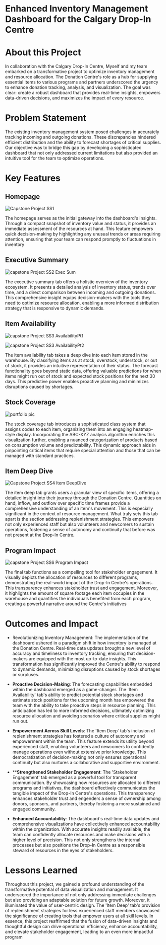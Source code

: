 # Enhanced Inventory Management Dashboard for the Calgary Drop-In Centre

# About this Project

In collaboration with the Calgary Drop-In Centre, Myself and my team embarked on a transformative project to optimize inventory management and resource allocation. The Donation Centre's role as a hub for supplying essential items to various programs and partners underscored the urgency to enhance donation tracking, analysis, and visualization. The goal was clear: create a robust dashboard that provides real-time insights, empowers data-driven decisions, and maximizes the impact of every resource.

# Problem Statement

The existing inventory management system posed challenges in accurately tracking incoming and outgoing donations. These discrepancies hindered efficient distribution and the ability to forecast shortages of critical supplies. Our objective was to bridge this gap by developing a sophisticated dashboard that not only addressed current limitations but also provided an intuitive tool for the team to optimize operations.

# Key Features

 ## Homepage
 
 ![Capstone Project SS1](https://github.com/rodney-sibanda/Calgary-Drop-In-Centre-Dashboard/assets/126027138/5b60994e-9b47-48f5-9c6a-cd9b0bc716e8)

 The homepage serves as the initial gateway into the dashboard's insights. Through a compact snapshot of inventory value and status, it provides an immediate assessment of the resources at hand. This feature empowers quick decision-making by highlighting any unusual trends or areas requiring attention, ensuring that your team can respond promptly to fluctuations in inventory

 ## Executive Summary
 
![capstone Project SS2 Exec Sum](https://github.com/rodney-sibanda/Calgary-Drop-In-Centre-Dashboard/assets/126027138/ff5b8fda-a435-48b5-94f5-46aa95ffab7b)

 The executive summary tab offers a holistic overview of the inventory ecosystem. It presents a detailed analysis of inventory status, trends over time, and a direct comparison between incoming and outgoing donations. This comprehensive insight equips decision-makers with the tools they need to optimize resource allocation, enabling a more informed distribution strategy that is responsive to dynamic demands.
 
 ## Item Availability

![capstone Project SS3 AvailabilityPt1](https://github.com/rodney-sibanda/Calgary-Drop-In-Centre-Dashboard/assets/126027138/1e35faaf-2a7a-4f78-ab80-4bc27bcb1964)

 ![capstone Project SS3 AvailabilityPt2](https://github.com/rodney-sibanda/Calgary-Drop-In-Centre-Dashboard/assets/126027138/bfb605b5-c381-4f7a-88de-a627bc5423f5)

The item availability tab takes a deep dive into each item stored in the warehouse. By classifying items as at stock, overstock, understock, or out of stock, it provides an intuitive representation of their status. The forecast functionality goes beyond static data, offering valuable predictions for when items might run out of stock and expected stock positions for the next 30 days. This predictive power enables proactive planning and minimizes disruptions caused by shortages.
 
## Stock Coverage

 ![portfolio pic ](https://github.com/rodney-sibanda/Calgary-Drop-In-Centre-Dashboard/assets/126027138/292821d3-1744-4449-b333-271a525a3637)

 The stock coverage tab introduces a sophisticated class system that assigns codes to each item, organizing them into an engaging heatmap-style display. Incorporating the ABC-XYZ analysis algorithm enriches this visualization further, enabling a nuanced categorization of products based on consumption volume and predictability. This dynamic approach aids in pinpointing critical items that require special attention and those that can be managed with standard practices.
 
 ## Item Deep Dive

 ![Capstone Project SS4 Item DeepDive](https://github.com/rodney-sibanda/Calgary-Drop-In-Centre-Dashboard/assets/126027138/e3f3e816-a2bd-41d7-9ff4-3ab642d1aa3b)

 
 The item deep tab grants users a granular view of specific items, offering a detailed insight into their journey through the Donation Centre. Quantities on hand, inflow, and outflow over specific time frames provide a comprehensive understanding of an item's movement. This is especially significant in the context of resource management. What truly sets this tab apart is the section addressing replenishment strategies. This empowers not only experienced staff but also volunteers and newcomers to sustain operations, fostering a sense of autonomy and continuity that before was not present at the Drop-In Centre.
 
 ## Program Impact 
 
![capstone Project SS6 Program Impact](https://github.com/rodney-sibanda/Calgary-Drop-In-Centre-Dashboard/assets/126027138/fce7fd8d-05b8-4784-acd4-4137f486371f)
 
 The final tab functions as a compelling tool for stakeholder engagement. It visually depicts the allocation of resources to different programs, demonstrating the real-world impact of the Drop-In Centre's operations. This transparency enhances stakeholder trust and engagement. Moreover, it highlights the amount of square footage each item occupies in the warehouse and quantifies the individuals benefited from each program, creating a powerful narrative around the Centre's initiatives

# Outcomes and Impact

-  Revolutionizing Inventory Management: The implementation of the dashboard ushered in a paradigm shift in how inventory is managed at the Donation Centre. Real-time data updates brought a new level of accuracy and timeliness to inventory tracking, ensuring that decision-makers are equipped with the most up-to-date insights. This transformation has significantly improved the Centre's ability to respond to dynamic demands, minimizing disruptions caused by stock shortages or surpluses.
  
- **Proactive Decision-Making**: The forecasting capabilities embedded within the dashboard emerged as a game-changer. The 'Item Availability' tab's ability to predict potential stock shortages and estimate stock positions for the upcoming month has empowered the team with the ability to take proactive steps in resource planning. This anticipation has led to more informed decisions, ultimately optimizing resource allocation and avoiding scenarios where critical supplies might run out.
  
- **Empowerment Across Skill Levels**: The 'Item Deep' tab's inclusion of replenishment strategies has fostered a culture of autonomy and empowerment within the team. This feature extends its utility beyond experienced staff, enabling volunteers and newcomers to confidently manage operations even without extensive prior knowledge. This democratization of decision-making not only ensures operational continuity but also nurtures a collaborative and supportive environment.
 
- ****Strengthened Stakeholder Engagement**: The 'Stakeholder Engagement' tab emerged as a powerful tool for transparent communication. By showcasing how resources are allocated to different programs and initiatives, the dashboard effectively communicates the tangible impact of the Drop-In Centre's operations. This transparency enhances stakeholder trust and engenders a sense of ownership among donors, sponsors, and partners, thereby fostering a more sustained and engaged community.

- **Enhanced Accountability**: The dashboard's real-time data updates and comprehensive visualizations have collectively enhanced accountability within the organization. With accurate insights readily available, the team can confidently allocate resources and make decisions with a higher level of precision. This not only strengthens the internal processes but also positions the Drop-In Centre as a responsible steward of resources in the eyes of stakeholders.

# Lessons Learned

Throughout this project, we gained a profound understanding of the transformative potential of data visualization and management. It underscored the importance of not only addressing immediate challenges but also providing an adaptable solution for future growth. Moreover, it illuminated the value of user-centric design. The 'Item Deep' tab's provision of replenishment strategies for less experienced staff members showcased the significance of creating tools that empower users at all skill levels. In essence, this project reaffirmed that the fusion of data-driven insights and thoughtful design can drive operational efficiency, enhance accountability, and elevate stakeholder engagement, leading to an even more impactful program






